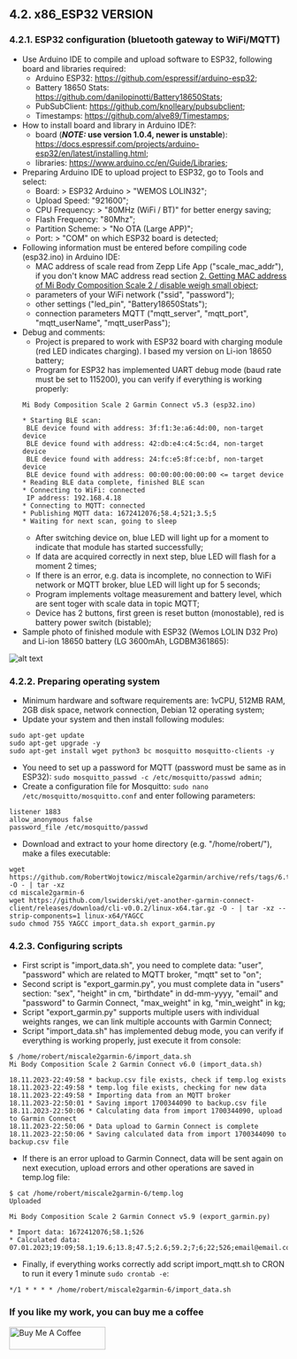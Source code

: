 ## 4.2. x86_ESP32 VERSION
### 4.2.1. ESP32 configuration (bluetooth gateway to WiFi/MQTT)
- Use Arduino IDE to compile and upload software to ESP32, following board and libraries required:
  - Arduino ESP32: https://github.com/espressif/arduino-esp32;
  - Battery 18650 Stats: https://github.com/danilopinotti/Battery18650Stats;
  - PubSubClient: https://github.com/knolleary/pubsubclient;
  - Timestamps: https://github.com/alve89/Timestamps;
- How to install board and library in Arduino IDE?:
  - board (**_NOTE:_ use version 1.0.4, newer is unstable**): https://docs.espressif.com/projects/arduino-esp32/en/latest/installing.html;
  - libraries: https://www.arduino.cc/en/Guide/Libraries;
- Preparing Arduino IDE to upload project to ESP32, go to Tools and select:
  - Board: > ESP32 Arduino > "WEMOS LOLIN32";
  - Upload Speed: "921600";
  - CPU Frequency: > "80MHz (WiFi / BT)" for better energy saving;
  - Flash Frequency: "80Mhz";
  - Partition Scheme: > "No OTA (Large APP)";
  - Port: > "COM" on which ESP32 board is detected;
- Following information must be entered before compiling code (esp32.ino) in Arduino IDE:
  - MAC address of scale read from Zepp Life App ("scale_mac_addr"), if you don't know MAC address read section [2. Getting MAC address of Mi Body Composition Scale 2 / disable weigh small object](https://github.com/RobertWojtowicz/miscale2garmin/tree/master#2-getting-mac-address-of-mi-body-composition-scale-2--disable-weigh-small-object);
  - parameters of your WiFi network ("ssid", "password");
  - other settings ("led_pin", "Battery18650Stats");
  - connection parameters MQTT ("mqtt_server", "mqtt_port", "mqtt_userName", "mqtt_userPass");
- Debug and comments:
  - Project is prepared to work with ESP32 board with charging module (red LED indicates charging). I based my version on Li-ion 18650 battery;
  - Program for ESP32 has implemented UART debug mode (baud rate must be set to 115200), you can verify if everything is working properly:
  ```
  Mi Body Composition Scale 2 Garmin Connect v5.3 (esp32.ino)
  
  * Starting BLE scan:
   BLE device found with address: 3f:f1:3e:a6:4d:00, non-target device
   BLE device found with address: 42:db:e4:c4:5c:d4, non-target device
   BLE device found with address: 24:fc:e5:8f:ce:bf, non-target device
   BLE device found with address: 00:00:00:00:00:00 <= target device
  * Reading BLE data complete, finished BLE scan
  * Connecting to WiFi: connected
   IP address: 192.168.4.18
  * Connecting to MQTT: connected
  * Publishing MQTT data: 1672412076;58.4;521;3.5;5
  * Waiting for next scan, going to sleep
  ```
  - After switching device on, blue LED will light up for a moment to indicate that module has started successfully;
  - If data are acquired correctly in next step, blue LED will flash for a moment 2 times;
  - If there is an error, e.g. data is incomplete, no connection to WiFi network or MQTT broker, blue LED will light up for 5 seconds;
  - Program implements voltage measurement and battery level, which are sent toger with scale data in topic MQTT;
  - Device has 2 buttons, first green is reset button (monostable), red is battery power switch (bistable);
- Sample photo of finished module with ESP32 (Wemos LOLIN D32 Pro) and Li-ion 18650 battery (LG 3600mAh, LGDBM361865):

![alt text](https://github.com/RobertWojtowicz/miscale2garmin/blob/master/manuals/esp32.jpg)

### 4.2.2. Preparing operating system
- Minimum hardware and software requirements are: 1vCPU, 512MB RAM, 2GB disk space, network connection, Debian 12 operating system;
- Update your system and then install following modules:
```
sudo apt-get update
sudo apt-get upgrade -y
sudo apt-get install wget python3 bc mosquitto mosquitto-clients -y
```
- You need to set up a password for MQTT (password must be same as in ESP32): ```sudo mosquitto_passwd -c /etc/mosquitto/passwd admin```;
- Create a configuration file for Mosquitto: ```sudo nano /etc/mosquitto/mosquitto.conf``` and enter following parameters:
```
listener 1883
allow_anonymous false
password_file /etc/mosquitto/passwd
```
- Download and extract to your home directory (e.g. "/home/robert/"), make a files executable:
```
wget https://github.com/RobertWojtowicz/miscale2garmin/archive/refs/tags/6.tar.gz -O - | tar -xz
cd miscale2garmin-6
wget https://github.com/lswiderski/yet-another-garmin-connect-client/releases/download/cli-v0.0.2/linux-x64.tar.gz -O - | tar -xz --strip-components=1 linux-x64/YAGCC
sudo chmod 755 YAGCC import_data.sh export_garmin.py
```

### 4.2.3. Configuring scripts
- First script is "import_data.sh", you need to complete data: "user", "password" which are related to MQTT broker, "mqtt" set to "on";
- Second script is "export_garmin.py", you must complete data in "users" section: "sex", "height" in cm, "birthdate" in dd-mm-yyyy, "email" and "password" to Garmin Connect, "max_weight" in kg, "min_weight" in kg;
- Script "export_garmin.py" supports multiple users with individual weights ranges, we can link multiple accounts with Garmin Connect;
- Script "import_data.sh" has implemented debug mode, you can verify if everything is working properly, just execute it from console:
```
$ /home/robert/miscale2garmin-6/import_data.sh
Mi Body Composition Scale 2 Garmin Connect v6.0 (import_data.sh)

18.11.2023-22:49:58 * backup.csv file exists, check if temp.log exists
18.11.2023-22:49:58 * temp.log file exists, checking for new data
18.11.2023-22:49:58 * Importing data from an MQTT broker
18.11.2023-22:50:01 * Saving import 1700344090 to backup.csv file
18.11.2023-22:50:06 * Calculating data from import 1700344090, upload to Garmin Connect
18.11.2023-22:50:06 * Data upload to Garmin Connect is complete
18.11.2023-22:50:06 * Saving calculated data from import 1700344090 to backup.csv file
```
- If there is an error upload to Garmin Connect, data will be sent again on next execution, upload errors and other operations are saved in temp.log file:
```
$ cat /home/robert/miscale2garmin-6/temp.log
Uploaded

Mi Body Composition Scale 2 Garmin Connect v5.9 (export_garmin.py)

* Import data: 1672412076;58.1;526
* Calculated data: 07.01.2023;19:09;58.1;19.6;13.8;47.5;2.6;59.2;7;6;22;526;email@email.com;07.01.2023;19:21
```
- Finally, if everything works correctly add script import_mqtt.sh to CRON to run it every 1 minute ```sudo crontab -e```:
```
*/1 * * * * /home/robert/miscale2garmin-6/import_data.sh
```

### If you like my work, you can buy me a coffee
<a href="https://www.buymeacoffee.com/RobertWojtowicz" target="_blank"><img src="https://cdn.buymeacoffee.com/buttons/default-orange.png" alt="Buy Me A Coffee" height="41" width="174"></a>